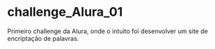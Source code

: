 # challenge_Alura_01
Primeiro challenge da Alura, onde o intuito foi desenvolver um site de encriptação de palavras. 
